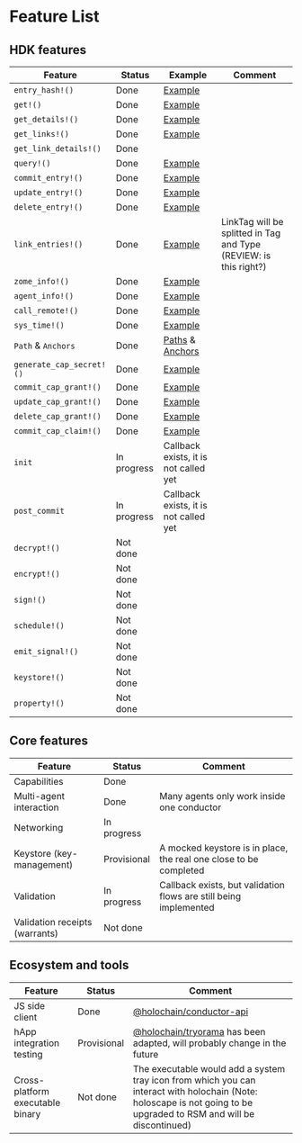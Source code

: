 # Feature List

## HDK features
| Feature                  | Status      | Example     | Comment |
|--------------------------|-------------|-------------|---------|
| `entry_hash!()`          | Done        | [Example](https://github.com/Holo-Host/holochain/blob/develop/crates/test_utils/wasm/wasm_workspace/entry_hash/src/lib.rs) |         |
| `get!()`                 | Done        | [Example](https://github.com/Holo-Host/holochain/blob/develop/crates/test_utils/wasm/wasm_workspace/anchor/src/lib.rs) |         |
| `get_details!()`         | Done        | [Example](https://github.com/Holo-Host/holochain/blob/develop/crates/test_utils/wasm/wasm_workspace/crud/src/countree.rs) |         |
| `get_links!()`           | Done        | [Example](https://github.com/Holo-Host/holochain/blob/develop/crates/test_utils/wasm/wasm_workspace/link/src/lib.rs) |         |
| `get_link_details!()`    | Done        |  |         |
| `query!()`               | Done        | [Example](https://github.com/Holo-Host/holochain/blob/develop/crates/test_utils/wasm/wasm_workspace/query/src/lib.rs) |         |
| `commit_entry!()`        | Done        | [Example](https://github.com/Holo-Host/holochain/blob/develop/crates/test_utils/wasm/wasm_workspace/commit_entry/src/lib.rs) |         |
| `update_entry!()`        | Done        | [Example](https://github.com/Holo-Host/holochain/blob/develop/crates/test_utils/wasm/wasm_workspace/crud/src/countree.rs) |         |
| `delete_entry!()`        | Done        | [Example](https://github.com/Holo-Host/holochain/blob/develop/crates/test_utils/wasm/wasm_workspace/crud/src/countree.rs) |         |
| `link_entries!()`        | Done        | [Example](https://github.com/Holo-Host/holochain/blob/develop/crates/test_utils/wasm/wasm_workspace/link/src/lib.rs) | LinkTag will be splitted in Tag and Type (REVIEW: is this right?) |
| `zome_info!()`           | Done        | [Example](https://github.com/Holo-Host/holochain/blob/develop/crates/test_utils/wasm/wasm_workspace/zome_info/src/lib.rs) |         |
| `agent_info!()`          | Done        | [Example](https://github.com/Holo-Host/holochain/blob/develop/crates/test_utils/wasm/wasm_workspace/agent_info/src/lib.rs) |         |
| `call_remote!()`         | Done        | [Example](https://github.com/Holo-Host/holochain/blob/develop/crates/test_utils/wasm/wasm_workspace/capability/src/lib.rs) |         |
| `sys_time!()`            | Done        | [Example](https://github.com/Holo-Host/holochain/blob/develop/crates/test_utils/wasm/wasm_workspace/sys_time/src/lib.rs) |         |
| `Path` & `Anchors`       | Done        | [Paths](https://github.com/Holo-Host/holochain/blob/develop/crates/test_utils/wasm/wasm_workspace/hash_path/src/lib.rs) & [Anchors](https://github.com/Holo-Host/holochain/blob/develop/crates/test_utils/wasm/wasm_workspace/anchor/src/lib.rs) |         |
| `generate_cap_secret!()` | Done        | [Example](https://github.com/Holo-Host/holochain/blob/develop/crates/test_utils/wasm/wasm_workspace/capability/src/lib.rs) |         |
| `commit_cap_grant!()`    | Done        | [Example](https://github.com/Holo-Host/holochain/blob/develop/crates/test_utils/wasm/wasm_workspace/capability/src/lib.rs) |         |
| `update_cap_grant!()`    | Done        | [Example](https://github.com/Holo-Host/holochain/blob/develop/crates/test_utils/wasm/wasm_workspace/capability/src/lib.rs) |         |
| `delete_cap_grant!()`    | Done        | [Example](https://github.com/Holo-Host/holochain/blob/develop/crates/test_utils/wasm/wasm_workspace/capability/src/lib.rs) |         |
| `commit_cap_claim!()`    | Done        | [Example](https://github.com/Holo-Host/holochain/blob/develop/crates/test_utils/wasm/wasm_workspace/capability/src/lib.rs) |         |
| `init`                   | In progress | Callback exists, it is not called yet |
| `post_commit`            | In progress | Callback exists, it is not called yet |
| `decrypt!() `            | Not done    |         |         |
| `encrypt!() `            | Not done    |         |         |
| `sign!() `               | Not done    |         |         |
| `schedule!() `           | Not done    |         |         |
| `emit_signal!()`         | Not done    |         |         |
| `keystore!() `           | Not done    |         |         |
| `property!() `           | Not done    |         |         |

## Core features

| Feature                        | Status      | Comment |
|--------------------------------|-------------|---------|
| Capabilities                   | Done        |         |
| Multi-agent interaction        | Done        | Many agents only work inside one conductor |
| Networking                     | In progress |         |
| Keystore (key-management)      | Provisional | A mocked keystore is in place, the real one close to be completed |
| Validation                     | In progress | Callback exists, but validation flows are still being implemented |
| Validation receipts (warrants) | Not done    |         |

## Ecosystem and tools

| Feature                             | Status      | Comment |
|-------------------------------------|-------------|---------|
| JS side client                      | Done        | [@holochain/conductor-api](https://github.com/Holo-Host/holochain-conductor-api) |
| hApp integration testing            | Provisional | [@holochain/tryorama](https://github.com/Holo-Host/tryorama-rsm) has been adapted, will probably change in the future |
| Cross-platform executable binary    | Not done    | The executable would add a system tray icon from which you can interact with holochain (Note: holoscape is not going to be upgraded to RSM and will be discontinued) |